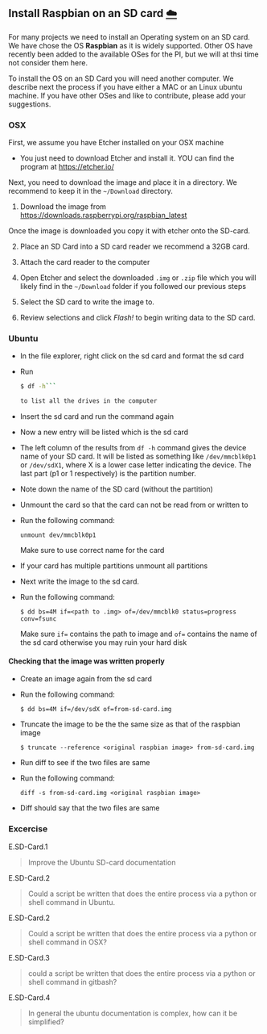 ## Install Raspbian on an SD card  [:cloud:](https://github.com/cloudmesh/book/blob/master/cloud-clusters/sd-card.md)

For many projects we need to install an Operating system on an SD
card. We have chose the OS **Raspbian** as it is widely
supported. Other OS have recently been added to the available OSes for
the PI, but we will at thsi time not consider them here.

To install the OS on an SD Card you will need another computer. We
describe next the process if you have either a MAC or an Linux ubuntu
machine. If you have other OSes and like to contribute, please add
your suggestions.

### OSX

First, we assume you have Etcher installed on your OSX machine

* You just need to download Etcher and install it. YOU can find the program at
  <https://etcher.io/>


Next, you need to download the image and place it in a directory. We
recommend to keep it in the `~/Download` directory.

1. Download the image from <https://downloads.raspberrypi.org/raspbian_latest>

Once the image is downloaded you copy it with etcher onto the SD-card.

2. Place an SD Card into a SD card reader we recommend a 32GB card.

3. Attach the card reader to the computer

4. Open Etcher and select the downloaded `.img` or `.zip`
   file which you will likely find in the `~/Download` folder if you
   followed our previous steps

5. Select the SD card to write the image to.

6. Review selections and click *Flash!* to begin writing data to the SD
  card.

### Ubuntu

* In the file explorer, right click on the sd card and format the sd card
* Run

  ```bash
  $ df -h```

  to list all the drives in the computer
* Insert the sd card and run the command again
* Now a new entry will be listed which is the sd card
* The left column of the results from `df -h` command gives the device name of your SD card.
  It will be listed as something like `/dev/mmcblk0p1` or `/dev/sdX1`,
  where X is a lower case letter indicating the device.
  The last part (p1 or 1 respectively) is the partition number.
* Note down the name of the SD card (without the partition)
* Unmount the card so that the card can not be read from or written to
* Run the following command: 

  ```unmount dev/mmcblk0p1``` 

  Make sure to use correct name for the card
* If your card has multiple partitions unmount all partitions
* Next write the image to the sd card.
* Run the following command:

  ```$ dd bs=4M if=<path to .img> of=/dev/mmcblk0 status=progress conv=fsunc```
  
  Make sure `if=` contains the path to image and `of=` contains the name 
  of the sd card otherwise you may ruin your hard disk

#### Checking that the image was written properly

* Create an image again from the sd card
* Run the following command:

  ```$ dd bs=4M if=/dev/sdX of=from-sd-card.img```
  
* Truncate the image to be the the same size as that of the raspbian image

  ```$ truncate --reference <original raspbian image> from-sd-card.img```
  
* Run diff to see if the two files are same
* Run the following command:

  ```diff -s from-sd-card.img <original raspbian image>```
  
* Diff should say that the two files are same

### Excercise

E.SD-Card.1

> Improve the Ubuntu SD-card documentation

E.SD-Card.2

> Could a script be written that does the entire process via a python
> or shell command in Ubuntu.

E.SD-Card.2

> Could a script be written that does the entire process via a python
> or shell command in OSX?

E.SD-Card.3

> could a script be written that does the entire process via a python
> or shell command in gitbash?

E.SD-Card.4

> In general the ubuntu documentation is complex, how can it be
> simplified?

